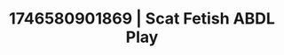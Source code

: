 ---
categories:
- Fantasy lover
- Skin worship
- Flushed cheeks
- AI-generated
- Queer kinks
- Deep gaze
- ASMR
- Cosplay
image: /assets/images/1746580901869.jpg
layout: post
seo:
  description: Featured content with artistic Scat Fetish, ABDL Play. HD images available.
  keywords: Scat Fetish, ABDL Play
  og_image: /assets/images/1746580901869.jpg
  schema_type: VisualArtwork
tags:
- ABDL Play
- '#1746580901869'
- Scat Fetish
title: 1746580901869 | Scat Fetish ABDL Play
---